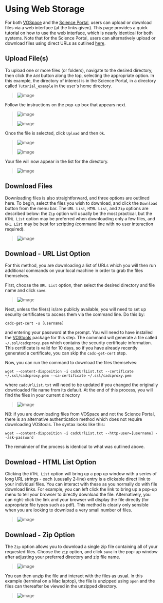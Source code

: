 # Using Web Storage 

For both [VOSpace](https://www.canfar.net/storage/vault/list/) and the
[Science Portal](https://www.canfar.net/storage/arc/list/), users can
upload or download files via a web interface (at the links given). This
page provides a quick tutorial on how to use the web interface, which is
nearly identical for both systems. Note that for the Science Portal,
users can alternatively upload or download files using direct URLs as
outlined [here](../TipsTricks/direct-url.md).

## Upload File(s)

To upload one or more files (or folders), navigate to the desired
directory, then click the `Add` button along the top, selecting the
appropriate option. In this example, the directory of interest is in the
Science Portal, in a directory called `Tutorial_example` in the
user's home directory.

> ![image](images/webstorage/1_click_add.png)

Follow the instructions on the pop-up box that appears next.

> ![image](images/webstorage/2_upload_popup.png)
>
> ![image](images/webstorage/3_choose_file.png)

Once the file is selected, click `Upload` and then `Ok`.

> ![image](images/webstorage/4_click_upload.png)
>
> ![image](images/webstorage/5_click_ok.png)

Your file will now appear in the list for the directory.

> ![image](images/webstorage/6_file_uploaded.png)

## Download Files

Downloading files is also straightforward, and three options are
outlined here. To begin, select the files you wish to download, and
click the `Download` button from the menu bar. The `URL List`,
`HTML List`, and `Zip` options are described below: the `Zip`
option will usually be the most practical, but the `HTML List` option
may be preferred when downloading only a few files, and `URL List` may
be best for scripting (command line with no user interaction required).

> ![image](images/webstorage/7_start_download.png)

## Download - URL List Option

For this method, you are downloading a list of URLs which you will then
run additional commands on your local machine in order to grab the files
themselves.

First, choose the `URL List` option, then select the desired directory
and file name and click `save`.

> ![image](images/webstorage/8_url_download_popup.png)

Next, unless the file(s) is/are publicly available, you will need to set
up security certificates to access them via the command line. Do this
by:

    cadc-get-cert -u [username]

and entering your password at the prompt. You will need to have
installed the [VOStools](vospace-tools.md) package
for this step. The command will generate a file called
`~/.ssl/cadcproxy.pem` which contains the security certificate
information. This certificate is valid for 10 days, so if you have
already recently generated a certificate, you can skip the
`cadc-get-cert` step.

Now, you can run the command to download the files themselves:

    wget --content-disposition -i cadcUrlList.txt --certificate ~/.ssl/cadcproxy.pem --ca-certificate ~/.ssl/cadcproxy.pem

where `cadcUrlList.txt` will need to be updated if you changed the
originally downloaded file name from its default. At the end of this
process, you will find the files in your current directory

> ![image](images/webstorage/9_show_url_download.png)

NB: if you are downloading files from VOSpace and not the Science
Portal, there is an alternative authentication method which does not
require downloading VOStools. The syntax looks like this:

    wget --content-disposition -i cadcUrlList.txt --http-user=[username] --ask-password

The remainder of the process is identical to what was outlined above.

## Download - HTML List Option

Clicking the `HTML List` option will bring up a pop up window with a
series of long URL strings - each (ususally 2-line) entry is a clickable
direct link to your individual files. You can interact with these as you
normally do with file download links. For example, you can left click
the link to bring up a pop-up menu to tell your browser to directly
download the file. Alternatively, you can right-click the link and your
browser will display the file directly (for appropriate file types such
as pdf). This method is clearly only sensible when you are looking to
download a very small number of files.

> ![image](images/webstorage/10_html_list.png)

## Download - Zip Option

The `Zip` option allows you to download a single zip file containing
all of your requested files. Choose the `zip` option, and click
`save` in the pop-up window after adjusting your preferred directory
and zip file name.

> ![image](images/webstorage/11_zip_download_popup.png)

You can then unzip the file and interact with the files as usual. In
this example (terminal on a Mac laptop), the file is unzipped using
`open` and the files can thereafter be viewed in the unzipped directory.

> ![image](images/webstorage/12_open_zip.png)
